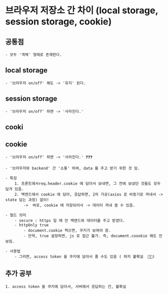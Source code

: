 # 브라우저 저장소 간 차이 (local storage, session storage, cookie)



## 공통점&#x20;

```
- 모두 '객체' 형태로 존재한다.
```





## local storage

```
- '브라우저 on/off' 해도 -> '유지' 된다. 

```





## session storage&#x20;

```
- '브라우저 on/off' 하면 -> '사라진다.' 
```





## cooki

## cookie

```
- '브라우저 on/off' 하면 -> '사라진다.' ❓❓❓ 

- '브라우저와 backend' 간 '소통' 하여, data 를 주고 받기 위한 것 임. 

- 특징 
    1. 프론트에서req.header.cookie 에 담아서 보내면, 그 전에 보냈던 것들도 모두 담겨 있음. 
    2. 백엔드에서 cookie 에 담아, 응답하면, 2차 가공(axios 로 비동기로 꺼내서 -> state 담는 과정) 없이! 
        ->  바로, cookie 에 저장되어서 -> 데이터 꺼내 쓸 수 있음. 
        
- 필드 의미 
    - secure : https 일 때 만 백엔드와 데이터를 주고 받겠다. 
    - httpOnly true
        - document.cookie 찍으면, 쿠키가 보여야 함. 
        - 만약, true 설정하면, js 로 접근 불가. 즉, document.coookie 해도 안 보임. 
        
- 사용법 
    - 그러면, access token 을 쿠키에 담아서 줄 수도 있음 ( 하지 불확실  📛📛) 

```





## 추가 공부&#x20;

```
1. access token 을 쿠키에 담아서, 서버에서 응답하는 건, 불확실 
```

